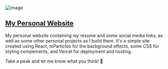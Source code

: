 ![image](https://github.com/christianmcfar/personal-site/assets/15040305/99f4f345-310e-4dd6-8cd3-e633db57d734)

## [My Personal Website](https://christianmcfarland.vercel.app)


My personal website containing my resume and some social media links, as well as some other personal projects as I build them. It's a simple site created using React, 
tsParticles for the background effects, some CSS for styling compements, and Vercel for deployment and hosting.

Take a peak and let me know what you think! 👀
